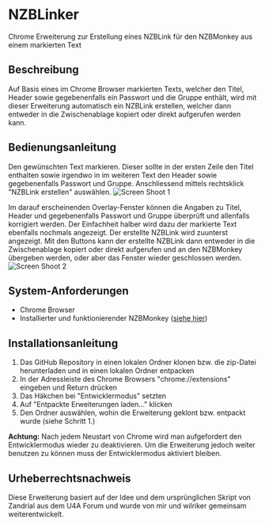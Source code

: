 # NZBLinker
Chrome Erweiterung zur Erstellung eines NZBLink für den NZBMonkey aus einem markierten Text

## Beschreibung
Auf Basis eines im Chrome Browser markierten Texts, welcher den Titel, Header sowie gegebenenfalls ein Passwort und die Gruppe enthält, wird mit dieser Erweiterung automatisch ein NZBLink erstellen, welcher dann entweder in die Zwischenablage kopiert oder direkt aufgerufen werden kann.

## Bedienungsanleitung
Den gewünschten Text markieren. Dieser sollte in der ersten Zeile den Titel enthalten sowie irgendwo in im weiteren Text den Header sowie gegebenenfalls Passwort und Gruppe.
Anschliessend mittels rechtsklick "NZBLink erstellen" auswählen.
![Screen Shoot 1](https://github.com/Tensai75/NZBLinker/raw/master/screenshoots/NZBLinker1.jpg)

Im darauf erscheinenden Overlay-Fenster können die Angaben zu Titel, Header und gegebenenfalls Passwort und Gruppe überprüft und allenfalls korrigiert werden. Der Einfachheit halber wird dazu der markierte Text ebenfalls nochmals angezeigt.
Der erstellte NZBLink wird zuunterst angezeigt. Mit den Buttons kann der erstellte NZBLink dann entweder in die Zwischenablage kopiert oder direkt aufgerufen und an den NZBMonkey übergeben werden, oder aber das Fenster wieder geschlossen werden.
![Screen Shoot 2](https://github.com/Tensai75/NZBLinker/raw/master/screenshoots/NZBLinker2.jpg)

## System-Anforderungen
* Chrome Browser
* Installierter und funktionierender NZBMonkey ([siehe hier](https://github.com/Tensai75/nzb-monkey))

## Installationsanleitung
1. Das GitHub Repository in einen lokalen Ordner klonen bzw. die zip-Datei herunterladen und in einen lokalen Ordner entpacken
2. In der Adressleiste des Chrome Browsers "chrome://extensions" eingeben und Return drücken
3. Das Häkchen bei "Entwicklermodus" setzten
4. Auf "Entpackte Erweiterungen laden..." klicken
5. Den Ordner auswählen, wohin die Erweiterung geklont bzw. entpackt wurde (siehe Schritt 1.)

**Achtung:** Nach jedem Neustart von Chrome wird man aufgefordert den Entwicklermodus wieder zu deaktivieren. Um die Erweiterung jedoch weiter benutzen zu können muss der Entwicklermodus aktiviert bleiben.

## Urheberrechtsnachweis
Diese Erweiterung basiert auf der Idee und dem ursprünglichen Skript von Zandrial aus dem U4A Forum und wurde von mir und wilriker gemeinsam weiterentwickelt.